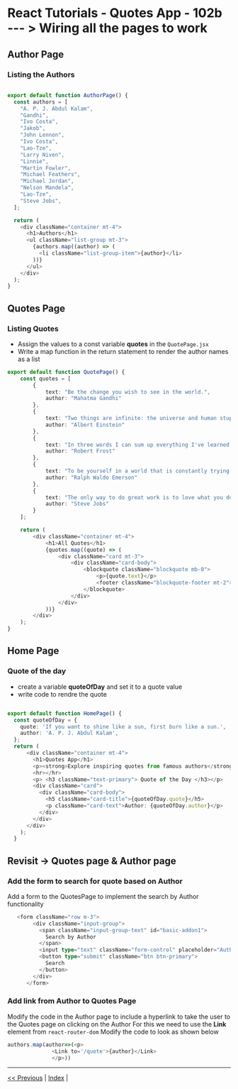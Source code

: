 # React Tutorials - Quotes App - 102b --- > Wiring all the pages to work

## Author Page

### Listing the Authors

``` typescript

export default function AuthorPage() {
  const authors = [
    "A. P. J. Abdul Kalam",
    "Gandhi",
    "Ivo Costa",
    "Jakob",
    "John Lennon",
    "Ivo Costa",
    "Lao-Tze",
    "Larry Niven",
    "Linnie",
    "Martin Fowler",
    "Michael Feathers",
    "Michael Jordan",
    "Nelson Mandela",
    "Lao-Tze",
    "Steve Jobs",
  ];

  return (
    <div className="container mt-4">
      <h1>Authors</h1>
      <ul className="list-group mt-3">
        {authors.map((author) => (
          <li className="list-group-item">{author}</li>
        ))}
      </ul>
    </div>
  );
}
```

## Quotes Page

### Listing Quotes

- Assign the values to a const variable **quotes** in the `QuotePage.jsx`
- Write a map function in the return statement to render the author names as a list

``` typescript
export default function QuotePage() {
    const quotes = [
        {
            text: "Be the change you wish to see in the world.",
            author: "Mahatma Gandhi"
        },
        {
            text: "Two things are infinite: the universe and human stupidity; and I'm not sure about the universe.",
            author: "Albert Einstein"
        },
        {
            text: "In three words I can sum up everything I've learned about life: it goes on.",
            author: "Robert Frost"
        },
        {
            text: "To be yourself in a world that is constantly trying to make you something else is the greatest accomplishment.",
            author: "Ralph Waldo Emerson"
        },
        {
            text: "The only way to do great work is to love what you do.",
            author: "Steve Jobs"
        }
    ];

    return (
        <div className="container mt-4">
            <h1>All Quotes</h1>
            {quotes.map((quote) => (
                <div className="card mt-3">
                    <div className="card-body">
                        <blockquote className="blockquote mb-0">
                            <p>{quote.text}</p>
                            <footer className="blockquote-footer mt-2">{quote.author}</footer>
                        </blockquote>
                    </div>
                </div>
            ))}
        </div>
    );
}
```

## Home Page

### Quote of the day

- create a variable **quoteOfDay** and set it to a quote value
- write code to rendre the quote

``` typescript

export default function HomePage() {
  const quoteOfDay = {
    quote: 'If you want to shine like a sun, first burn like a sun.',
    author: 'A. P. J. Abdul Kalam',
  };
  return (
      <div className="container mt-4">
        <h1>Quotes App</h1>
        <p><strong>Explore inspiring quotes from famous authors</strong></p>
        <hr></hr>
        <p> <h3 className="text-primary"> Quote of the Day </h3></p>
        <div className="card">
          <div className="card-body">
            <h5 className="card-title">{quoteOfDay.quote}</h5>
            <p className="card-text">Author: {quoteOfDay.author}</p>
          </div>
        </div>
      </div>
    );
  }
```

## Revisit  -> Quotes page & Author page

### Add the form to search for quote based on Author

Add a form to the QuotesPage to implement the search by Author functionality

``` typescript
   <form className="row m-3">
        <div className="input-group">
          <span className="input-group-text" id="basic-addon1">
            Search by Author
          </span>
          <input type="text" className="form-control" placeholder="Author Name" />
          <button type="submit" className="btn btn-primary">
            Search
          </button>
        </div>
      </form>
```

### Add link from Author to Quotes Page

Modify the code in the Author page to include a hyperlink to take the user to the Quotes page on clicking on the Author
For this we need to use the **Link** element from `react-router-dom`
Modify the code to look as shown below

``` typescript
authors.map(author=>(<p>
              <Link to='/quote'>{author}</Link>
              </p>))
```

---

[<< Previous](https://costaivo.com/tutorial-reactjs/quotes-102) |  [Index](https://costaivo.com/tutorial-reactjs) |  
